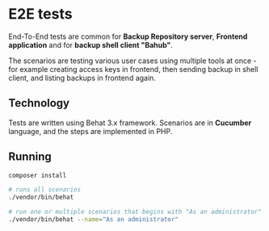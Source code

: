 E2E tests
=========

End-To-End tests are common for **Backup Repository server**, **Frontend application** and for **backup shell client "Bahub"**.

The scenarios are testing various user cases using multiple tools at once - for example creating access keys in frontend, then sending backup in shell client, and listing backups in frontend again.

Technology
----------

Tests are written using Behat 3.x framework. Scenarios are in **Cucumber** language, and the steps are implemented in PHP.


Running
-------

```bash
composer install

# runs all scenarios
./vendor/bin/behat

# run one or multiple scenarios that begins with "As an administrator" description
./vendor/bin/behat --name="As an administrator"
```
